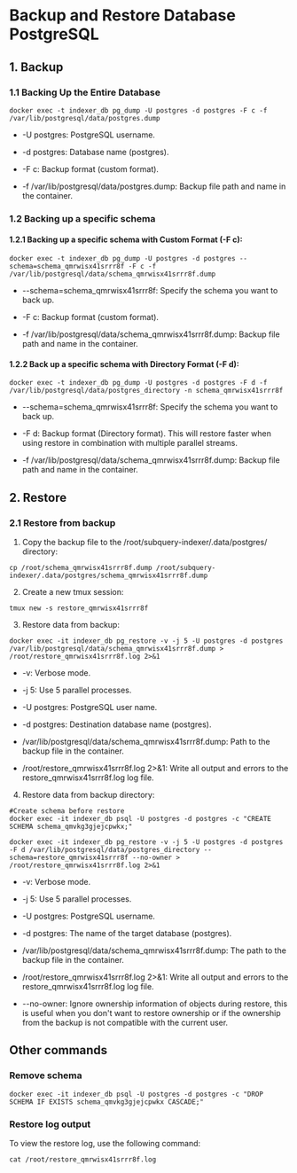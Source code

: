 # Backup and Restore Database PostgreSQL

## 1. Backup

### 1.1 Backing Up the Entire Database

```
docker exec -t indexer_db pg_dump -U postgres -d postgres -F c -f /var/lib/postgresql/data/postgres.dump

```
- -U postgres: PostgreSQL username.

- -d postgres: Database name (postgres).

- -F c: Backup format (custom format).

- -f /var/lib/postgresql/data/postgres.dump: Backup file path and name in the container.

### 1.2 Backing up a specific schema
#### 1.2.1 Backing up a specific schema with Custom Format (-F c):
```
docker exec -t indexer_db pg_dump -U postgres -d postgres --schema=schema_qmrwisx41srrr8f -F c -f /var/lib/postgresql/data/schema_qmrwisx41srrr8f.dump
```
- --schema=schema_qmrwisx41srrr8f: Specify the schema you want to back up.

- -F c: Backup format (custom format).

- -f /var/lib/postgresql/data/schema_qmrwisx41srrr8f.dump: Backup file path and name in the container.

#### 1.2.2 Back up a specific schema with Directory Format (-F d):
```
docker exec -t indexer_db pg_dump -U postgres -d postgres -F d -f /var/lib/postgresql/data/postgres_directory -n schema_qmrwisx41srrr8f
```
- --schema=schema_qmrwisx41srrr8f: Specify the schema you want to back up.

- -F d: Backup format (Directory format). This will restore faster when using restore in combination with multiple parallel streams.

- -f /var/lib/postgresql/data/schema_qmrwisx41srrr8f.dump: Backup file path and name in the container.

## 2. Restore

### 2.1 Restore from backup
1. Copy the backup file to the /root/subquery-indexer/.data/postgres/ directory:
```
cp /root/schema_qmrwisx41srrr8f.dump /root/subquery-indexer/.data/postgres/schema_qmrwisx41srrr8f.dump
```

2. Create a new tmux session:
```
tmux new -s restore_qmrwisx41srrr8f
```

3. Restore data from backup:
```
docker exec -it indexer_db pg_restore -v -j 5 -U postgres -d postgres /var/lib/postgresql/data/schema_qmrwisx41srrr8f.dump > /root/restore_qmrwisx41srrr8f.log 2>&1
```
- -v: Verbose mode.

- -j 5: Use 5 parallel processes.

- -U postgres: PostgreSQL user name.

- -d postgres: Destination database name (postgres).

- /var/lib/postgresql/data/schema_qmrwisx41srrr8f.dump: Path to the backup file in the container.

- /root/restore_qmrwisx41srrr8f.log 2>&1: Write all output and errors to the restore_qmrwisx41srrr8f.log log file.

4. Restore data from backup directory:

```
#Create schema before restore
docker exec -it indexer_db psql -U postgres -d postgres -c "CREATE SCHEMA schema_qmvkg3gjejcpwkx;"
```

```
docker exec -it indexer_db pg_restore -v -j 5 -U postgres -d postgres -F d /var/lib/postgresql/data/postgres_directory --schema=restore_qmrwisx41srrr8f --no-owner > /root/restore_qmrwisx41srrr8f.log 2>&1
```
- -v: Verbose mode.

- -j 5: Use 5 parallel processes.

- -U postgres: PostgreSQL username.
- -d postgres: The name of the target database (postgres).

- /var/lib/postgresql/data/schema_qmrwisx41srrr8f.dump: The path to the backup file in the container.

- /root/restore_qmrwisx41srrr8f.log 2>&1: Write all output and errors to the restore_qmrwisx41srrr8f.log log file.

- --no-owner: Ignore ownership information of objects during restore, this is useful when you don't want to restore ownership or if the ownership from the backup is not compatible with the current user.

## Other commands

### Remove schema
```
docker exec -it indexer_db psql -U postgres -d postgres -c "DROP SCHEMA IF EXISTS schema_qmvkg3gjejcpwkx CASCADE;"
```
### Restore log output
To view the restore log, use the following command:
```
cat /root/restore_qmrwisx41srrr8f.log
```
